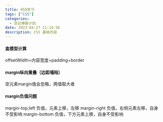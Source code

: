 ```yaml
---
title: 058学习
tags: ["CSS"]
categories:
  - 百日博客计划
date: 2023-04-27 11:14:56
description: CSS 基础内容
---
```


#### 盒模型计算

offsetWidth=内容宽度+padding+border

#### margin纵向重叠（边距塌陷）

空元素margin值会忽略，两值取大者

#### margin负值问题

margin-top,left 负值，元素上移，左移
margin-right 负值，右侧元素左移，自身不受影响
margin-bottom 负值，下方元素上移，自身不受影响